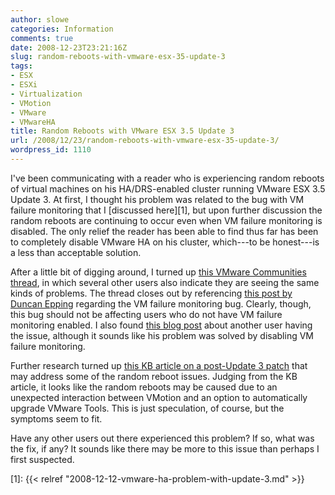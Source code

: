 ```yaml
---
author: slowe
categories: Information
comments: true
date: 2008-12-23T23:21:16Z
slug: random-reboots-with-vmware-esx-35-update-3
tags:
- ESX
- ESXi
- Virtualization
- VMotion
- VMware
- VMwareHA
title: Random Reboots with VMware ESX 3.5 Update 3
url: /2008/12/23/random-reboots-with-vmware-esx-35-update-3/
wordpress_id: 1110
---
```


I've been communicating with a reader who is experiencing random reboots of virtual machines on his HA/DRS-enabled cluster running VMware ESX 3.5 Update 3. At first, I thought his problem was related to the bug with VM failure monitoring that I [discussed here][1], but upon further discussion the random reboots are continuing to occur even when VM failure monitoring is disabled. The only relief the reader has been able to find thus far has been to completely disable VMware HA on his cluster, which---to be honest---is a less than acceptable solution.

After a little bit of digging around, I turned up [this VMware Communities thread](http://communities.vmware.com/thread/178417), in which several other users also indicate they are seeing the same kinds of problems. The thread closes out by referencing [this post by Duncan Epping](http://www.yellow-bricks.com/2008/12/12/vms-may-unexpectedly-reboot-when-using-vmware-ha-with-virtual-machine-monitoring/) regarding the VM failure monitoring bug. Clearly, though, this bug should not be affecting users who do not have VM failure monitoring enabled. I also found [this blog post](http://www.ivobeerens.nl/?p=180) about another user having the issue, although it sounds like his problem was solved by disabling VM failure monitoring.

Further research turned up [this KB article on a post-Update 3 patch](http://kb.vmware.com/selfservice/microsites/search.do?language=en_US&cmd=displayKC&externalId=1007501) that may address some of the random reboot issues. Judging from the KB article, it looks like the random reboots may be caused due to an unexpected interaction between VMotion and an option to automatically upgrade VMware Tools. This is just speculation, of course, but the symptoms seem to fit.

Have any other users out there experienced this problem? If so, what was the fix, if any? It sounds like there may be more to this issue than perhaps I first suspected.

[1]: {{< relref "2008-12-12-vmware-ha-problem-with-update-3.md" >}}
